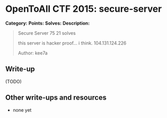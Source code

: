 # OpenToAll CTF 2015: secure-server

**Category:** 
**Points:** 
**Solves:** 
**Description:** 

> Secure Server
> 75
> 21 solves
> 
> this server is hacker proof... i think.
> 104.131.124.226
> 
> Author: kee7a

## Write-up

(TODO)

## Other write-ups and resources

* none yet